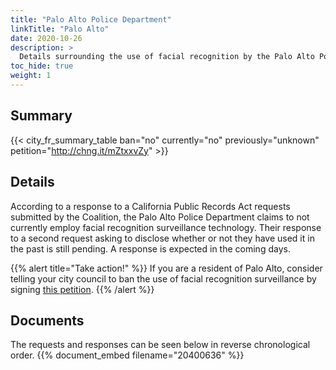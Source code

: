 ```yaml
---
title: "Palo Alto Police Department"
linkTitle: "Palo Alto"
date: 2020-10-26
description: >
  Details surrounding the use of facial recognition by the Palo Alto Police Department.
toc_hide: true
weight: 1
---
```


## Summary
{{< city_fr_summary_table ban="no" currently="no" previously="unknown" petition="http://chng.it/mZtxxvZy" >}}

## Details
According to a response to a California Public Records Act requests submitted by the Coalition, the Palo Alto Police Department claims to not currently employ facial recognition surveillance technology. Their response to a second request asking to disclose whether or not they have used it in the past is still pending. A response is expected in the coming days.

{{% alert title="Take action!" %}}
If you are a resident of Palo Alto, consider telling your city council to ban the use of facial recognition surveillance by signing [this petition](http://chng.it/mZtxxvZy).
{{% /alert %}}

## Documents
The requests and responses can be seen below in reverse chronological order.
{{% document_embed filename="20400636" %}}

